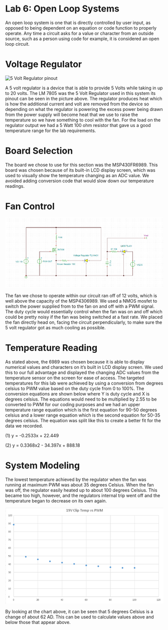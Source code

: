 # Lab 6: Open Loop Systems
An open loop system is one that is directly controlled by user input, as opposed to being dependent on an equation or code function to properly operate. Any time a circuit asks for a value or character from an outside source, such as a person using code for example, it is considered an open loop circuit.
# Voltage Regulator
![5 Volt Regulator pinout](https://www.electrical4u.com/images/2017/march/1489671183.png)

A 5 volt regulator is a device that is able to provide 5 Volts while taking in up to 20 volts. The LM 7805 was the 5 Volt Regulator used in this system its pinout can be seen in the picture above. The regulator produces heat which is how the additional current and volt are removed from the device so depending on what the regulator is powering the excess power being drawn from the power supply will become heat that we use to raise the temperature so we have something to cool with the fan. For the load on the regulator output we had a 5 Watt 100 ohm resistor that gave us a good temperature range for the lab requirements.
# Board Selection
The board we chose to use for this section was the MSP430FR6989. This board was chosen because of its built-in LCD display screen, which was used to visually show the temperature changing as an ADC value. We avoided adding conversion code that would slow down our temperature readings. 
# Fan Control
![Open Loop Schematic](https://github.com/RU09342/lab-6taking-control-over-your-embedded-life-kevinandnathan/blob/master/Open%20Loop%20Systems/OpenloopSchematic.PNG)

The fan we chose to operate within our circuit ran off of 12 volts, which is well above the capacity of the MSP4306989. We used a NMOS mosfet to switch the power supplied from to the fan on and off with a PWM signal. The duty cycle would essentially control when the fan was on and off which could be pretty noisy if the fan was being switched at a fast rate. We placed the fan directly head on, facing the circuit perpendicularly, to make sure the 5 volt regulator got as much cooling as possible.

# Temperature Reading
As stated above, the 6989 was chosen because it is able to display numerical values and characters on it’s built in LCD display screen. We used this to our full advantage and displayed the changing ADC values from the temperature sensor on the screen for ease of access. The targeted temperatures for this lab were achieved by using a conversion from degrees celsius to PWM value based on the duty cycle from 0 to 100%. The conversion equations are shown below where Y is duty cycle and X is degrees celsius. The equations would need to be multiplied by 2.55 to be converted to PWM for our coding purposes and we had an upper temperature range equation which is the first equation for 90-50 degrees celsius and a lower range equation which is the second equation for 50-35 degrees celsius. The equation was split like this to create a better fit for the data we recorded.

(1) y = -0.2533x + 22.449

(2) y = 0.3368x2 - 34.397x + 888.18
 
# System Modeling
The lowest temperature achieved by the regulator when the fan was running at maximum PWM was about 35 degrees Celsius. When the fan was off, the regulator easily heated up to about 100 degrees Celsius. This became too high, however, and the regulators internal trip went off and the temperature began to decrease on its own again.

![19 Volt graph](https://github.com/RU09342/lab-6taking-control-over-your-embedded-life-kevinandnathan/blob/master/Open%20Loop%20Systems/19V.PNG)

By looking at the chart above, it can be seen that 5 degrees Celsius is a change of about 62 AD. This can be used to calculate values above and below those that appear above.
